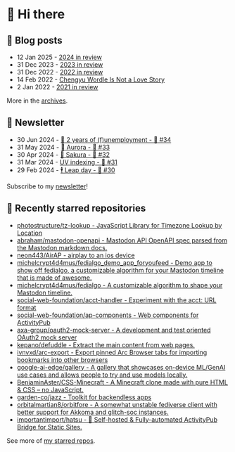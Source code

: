 # 👋 Hi there

## 📝 Blog posts

<!-- feed start -->
- 12 Jan 2025 - [2024 in review](https://cheeaun.com/blog/2025/01/2024-in-review/)
- 31 Dec 2023 - [2023 in review](https://cheeaun.com/blog/2023/12/2023-in-review/)
- 31 Dec 2022 - [2022 in review](https://cheeaun.com/blog/2022/12/2022-in-review/)
- 14 Feb 2022 - [Chengyu Wordle Is Not a Love Story](https://cheeaun.com/blog/2022/02/chengyu-wordle-is-not-a-love-story/)
- 2 Jan 2022 - [2021 in review](https://cheeaun.com/blog/2022/01/2021-in-review/)
<!-- feed end -->

More in the [archives](https://cheeaun.com/blog/archives/).

## 📰 Newsletter

<!-- newsletter start -->
- 30 Jun 2024 - [🎂 2 years of (f)unemployment - 🥫 #34](https://cheeaun.substack.com/p/2-years-of-funemployment-34)
- 31 May 2024 - [🌌 Aurora - 🥫 #33](https://cheeaun.substack.com/p/aurora-33)
- 30 Apr 2024 - [🌸 Sakura - 🥫 #32](https://cheeaun.substack.com/p/sakura-32)
- 31 Mar 2024 - [UV indexing - 🥫 #31](https://cheeaun.substack.com/p/uv-indexing-31)
- 29 Feb 2024 - [🕴️ Leap day - 🥫 #30](https://cheeaun.substack.com/p/leap-day-30)
<!-- newsletter end -->

Subscribe to my [newsletter](https://cheeaun.substack.com/)!

## 🌟 Recently starred repositories

<!-- starred repos start -->
- [photostructure/tz-lookup - JavaScript Library for Timezone Lookup by Location](https://github.com/photostructure/tz-lookup)
- [abraham/mastodon-openapi - Mastodon API OpenAPI spec parsed from the Mastodon markdown docs.](https://github.com/abraham/mastodon-openapi)
- [neon443/AirAP - airplay to an ios device](https://github.com/neon443/AirAP)
- [michelcrypt4d4mus/fedialgo_demo_app_foryoufeed - Demo app to show off fedialgo, a customizable algorithm for your Mastodon timeline that is made of awesome.](https://github.com/michelcrypt4d4mus/fedialgo_demo_app_foryoufeed)
- [michelcrypt4d4mus/fedialgo - A customizable algorithm to shape your Mastodon timeline.](https://github.com/michelcrypt4d4mus/fedialgo)
- [social-web-foundation/acct-handler - Experiment with the acct: URL format](https://github.com/social-web-foundation/acct-handler)
- [social-web-foundation/ap-components - Web components for ActivityPub](https://github.com/social-web-foundation/ap-components)
- [axa-group/oauth2-mock-server - A development and test oriented OAuth2 mock server](https://github.com/axa-group/oauth2-mock-server)
- [kepano/defuddle - Extract the main content from web pages.](https://github.com/kepano/defuddle)
- [ivnvxd/arc-export - Export pinned Arc Browser tabs for importing bookmarks into other browsers](https://github.com/ivnvxd/arc-export)
- [google-ai-edge/gallery - A gallery that showcases on-device ML/GenAI use cases and allows people to try and use models locally.](https://github.com/google-ai-edge/gallery)
- [BenjaminAster/CSS-Minecraft - A Minecraft clone made with pure HTML & CSS – no JavaScript.](https://github.com/BenjaminAster/CSS-Minecraft)
- [garden-co/jazz - Toolkit for backendless apps](https://github.com/garden-co/jazz)
- [orbitalmartian8/orbitfore - A somewhat unstable fediverse client with better support for Akkoma and glitch-soc instances.](https://github.com/orbitalmartian8/orbitfore)
- [importantimport/hatsu - 🩵 Self-hosted & Fully-automated ActivityPub Bridge for Static Sites.](https://github.com/importantimport/hatsu)
<!-- starred repos end -->

See more of [my starred repos](https://github.com/stars/cheeaun/).
